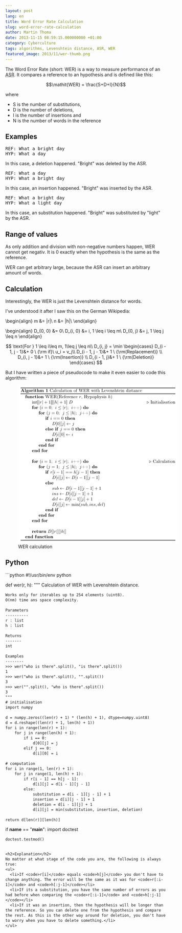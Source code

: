```yaml
---
layout: post
lang: en
title: Word Error Rate Calculation
slug: word-error-rate-calculation
author: Martin Thoma
date: 2013-11-15 08:59:15.000000000 +01:00
category: Cyberculture
tags: algorithms, Levenshtein distance, ASR, WER
featured_image: 2013/11/wer-thumb.png
---
```

The Word Error Rate (short: WER) is a way to measure performance of an <abbr title="Automatic Speech Recognizer">ASR</abbr>. It compares a reference to an hypothesis and is defined like this:

$$\mathit{WER} = \frac{S+D+I}{N}$$

where
<ul>
  <li>S is the number of substitutions,</li>
  <li>D is the number of deletions,</li>
  <li>I is the number of insertions and</li>
  <li>N is the number of words in the reference</li>
</ul>

## Examples

<pre>REF: What a bright day
HYP: What a day</pre>

In this case, a deletion happened. "Bright" was deleted by the ASR.

<pre>REF: What a day
HYP: What a bright day</pre>

In this case, an insertion happened. "Bright" was inserted by the ASR.

<pre>REF: What a bright day
HYP: What a light day</pre>

In this case, an substitution happened. "Bright" was substituted by "light" by
the ASR.

## Range of values

As only addition and division with non-negative
numbers happen, WER cannot get negativ. It is 0 exactly when the hypothesis is
the same as the reference.

WER can get arbitrary large, because the ASR can insert an arbitrary amount of
words.

<h2>Calculation</h2>
Interestingly, the WER is just the Levenshtein distance for words.

I've understood it after I saw this on the German Wikipedia:

\begin{align}
m &= |r|\\
n &= |h|\\
\end{align}

\begin{align}
D_{0, 0} &= 0\\
D_{i, 0} &= i, 1 \leq i \leq m\\
D_{0, j} &= j, 1 \leq j \leq n
\end{align}

$$
\text{For } 1 \leq i\leq m, 1\leq j \leq n\\
D_{i, j} = \min \begin{cases}
D_{i - 1, j - 1}&+ 0 \ {\rm if}\ u_i = v_j\\
D_{i - 1, j - 1}&+ 1 \ {\rm(Replacement)} \\
D_{i, j - 1}&+ 1 \ {\rm(Insertion)} \\
D_{i - 1, j}&+ 1 \ {\rm(Deletion)}
\end{cases}
$$

But I have written a piece of pseudocode to make it even easier to code this algorithm:

<figure class="aligncenter">
    <img src="../images/2013/11/WER-calculation.png" style="max-width: 500px; max-height: 494px;" class="size-full" alt="WER calculation"/>
    <figcaption>WER calculation</figcaption>
</figure>


<h2>Python</h2>
```python
#!/usr/bin/env python


def wer(r, h):
    """
    Calculation of WER with Levenshtein distance.

    Works only for iterables up to 254 elements (uint8).
    O(nm) time ans space complexity.

    Parameters
    ----------
    r : list
    h : list

    Returns
    -------
    int

    Examples
    --------
    >>> wer("who is there".split(), "is there".split())
    1
    >>> wer("who is there".split(), "".split())
    3
    >>> wer("".split(), "who is there".split())
    3
    """
    # initialisation
    import numpy

    d = numpy.zeros((len(r) + 1) * (len(h) + 1), dtype=numpy.uint8)
    d = d.reshape((len(r) + 1, len(h) + 1))
    for i in range(len(r) + 1):
        for j in range(len(h) + 1):
            if i == 0:
                d[0][j] = j
            elif j == 0:
                d[i][0] = i

    # computation
    for i in range(1, len(r) + 1):
        for j in range(1, len(h) + 1):
            if r[i - 1] == h[j - 1]:
                d[i][j] = d[i - 1][j - 1]
            else:
                substitution = d[i - 1][j - 1] + 1
                insertion = d[i][j - 1] + 1
                deletion = d[i - 1][j] + 1
                d[i][j] = min(substitution, insertion, deletion)

    return d[len(r)][len(h)]


if __name__ == "__main__":
    import doctest

    doctest.testmod()
```

<h2>Explanation</h2>
No matter at what stage of the code you are, the following is always true:
<ul>
  <li>If <code>r[i]</code> equals <code>h[j]</code> you don't have to change anything. The error will be the same as it was for <code>r[:i-1]</code> and <code>h[:j-1]</code></li>
  <li>If its a substitution, you have the same number of errors as you had before when comparing the <code>r[:i-1]</code> and <code>h[:j-1]</code></li>
  <li>If it was an insertion, then the hypothesis will be longer than the reference. So you can delete one from the hypothesis and compare the rest. As this is the other way around for deletion, you don't have to worry when you have to delete something.</li>
</ul>
